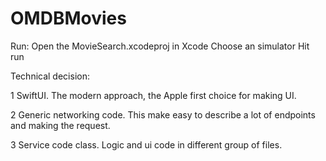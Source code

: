 # OMDBMovies

Run:
Open the MovieSearch.xcodeproj in Xcode
Choose an simulator
Hit run

Technical decision:

1 SwiftUI. The modern approach, the Apple first choice for making UI.

2 Generic networking code. This make easy to describe a lot of endpoints and making the request.

3 Service code class. Logic and ui code in different group of files.


